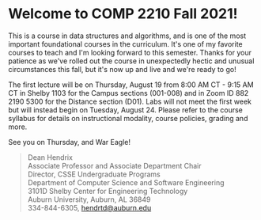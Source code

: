 
# Welcome to COMP 2210 Fall 2021!

This is a course in data structures and algorithms, and is one of the most
important foundational courses in the curriculum. It's one of my favorite
courses to teach and I'm looking forward to this semester. Thanks for your
patience as we've rolled out the course in unexpectedly hectic and unusual
circumstances this fall, but it's now up and live and we're ready to go!

The first lecture will be on Thursday, August 19 from 8:00 AM CT - 9:15 AM CT in
Shelby 1103 for the Campus sections (001-008) and in Zoom ID 882 2190 5300 for
the Distance section (D01). Labs will not meet the first week but will instead
begin on Tuesday, August 24. Please refer to the course syllabus for details on
instructional modality, course policies, grading and more.

See you on Thursday, and War Eagle!


> Dean Hendrix  
> Associate Professor and Associate Department Chair  
> Director, CSSE Undergraduate Programs  
> Department of Computer Science and Software Engineering  
> 3101D Shelby Center for Engineering Technology  
> Auburn University, Auburn, AL 36849  
> 334-844-6305, hendrtd@auburn.edu  



